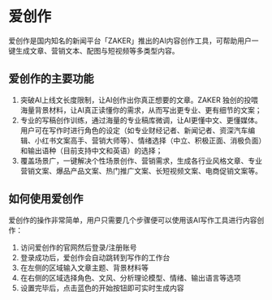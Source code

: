 # 爱创作

爱创作是国内知名的新闻平台「ZAKER」推出的AI内容创作工具，可帮助用户一键生成文章、营销文本、配图与短视频等多类型内容。
<h2>爱创作的主要功能</h2>
<ol>
 	<li>突破AI上线文长度限制，让AI创作出你真正想要的文章。ZAKER 独创的投喂海量背景材料，让AI真正读懂你的需求，从而写出更专业、更有细节的文案；</li>
 	<li>专业的写稿创作训练，通过海量的专业稿库微调，让AI更懂中文、更懂媒体。用户可在写作时进行角色的设定（如专业财经记者、新闻记者、资深汽车编辑、小红书文案高手、营销大师等）、情绪选择（中立、积极正面、消极负面）和输出语种（目前支持中文和英语）的选择；</li>
 	<li>覆盖场景广，一键解决个性场景创作、营销需求，生成各行业风格文章、专业营销文案、爆品产品文案、热门推广文案、长短视频文案、电商促销文案等。</li>
</ol>
<h2>如何使用爱创作</h2>
爱创作的操作非常简单，用户只需要几个步骤便可以使用该AI写作工具进行内容创作：
<ol>
 	<li>访问爱创作的官网然后登录/注册账号</li>
 	<li>登录成功后，爱创作会自动跳转到写作的工作台</li>
 	<li>在左侧的区域输入文章主题、背景材料等</li>
 	<li>在右侧的区域选择角色、文风、分析理论模型、情绪、输出语言等选项</li>
 	<li>设置完毕后，点击蓝色的开始按钮即可实时生成内容</li>
</ol>